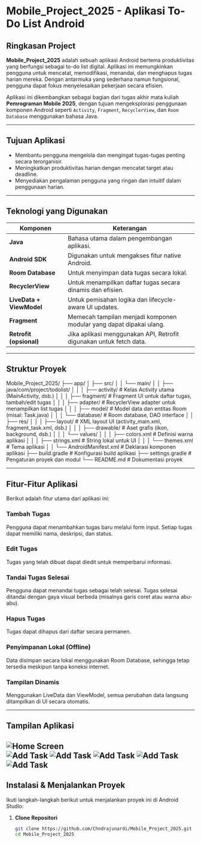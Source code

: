 # Mobile_Project_2025 - Aplikasi To-Do List Android

   ## Ringkasan Project

**Mobile_Project_2025** adalah sebuah aplikasi Android bertema produktivitas yang berfungsi sebagai to-do list digital. Aplikasi ini memungkinkan pengguna untuk mencatat, memodifikasi, menandai, dan menghapus tugas harian mereka. Dengan antarmuka yang sederhana namun fungsional, pengguna dapat fokus menyelesaikan pekerjaan secara efisien.

Aplikasi ini dikembangkan sebagai bagian dari tugas akhir mata kuliah **Pemrograman Mobile 2025**, dengan tujuan mengeksplorasi penggunaan komponen Android seperti `Activity`, `Fragment`, `RecyclerView`, dan `Room Database` menggunakan bahasa Java.

---

## Tujuan Aplikasi

- Membantu pengguna mengelola dan mengingat tugas-tugas penting secara terorganisir.
- Meningkatkan produktivitas harian dengan mencatat target atau deadline.
- Menyediakan pengalaman pengguna yang ringan dan intuitif dalam penggunaan harian.

---

## Teknologi yang Digunakan

| Komponen           | Keterangan                                                                 |
|--------------------|----------------------------------------------------------------------------|
| **Java**           | Bahasa utama dalam pengembangan aplikasi.                                  |
| **Android SDK**    | Digunakan untuk mengakses fitur native Android.                            |
| **Room Database**  | Untuk menyimpan data tugas secara lokal.                                   |
| **RecyclerView**   | Untuk menampilkan daftar tugas secara dinamis dan efisien.                 |
| **LiveData + ViewModel** | Untuk pemisahan logika dan lifecycle-aware UI updates.            |
| **Fragment**       | Memecah tampilan menjadi komponen modular yang dapat dipakai ulang.        |
| **Retrofit (opsional)** | Jika aplikasi menggunakan API, Retrofit digunakan untuk fetch data. |

---

## Struktur Proyek
Mobile_Project_2025/
├── app/
│   ├── src/
│   │   └── main/
│   │       ├── java/com/project/todolist/
│   │       │   ├── activity/         # Kelas Activity utama (MainActivity, dsb.)
│   │       │   ├── fragment/         # Fragment UI untuk daftar tugas, tambah/edit tugas
│   │       │   ├── adapter/          # RecyclerView adapter untuk menampilkan list tugas
│   │       │   ├── model/            # Model data dan entitas Room (misal: Task.java)
│   │       │   └── database/         # Room database, DAO interface
│   │       ├── res/
│   │       │   ├── layout/           # XML layout UI (activity_main.xml, fragment_task.xml, dsb.)
│   │       │   ├── drawable/         # Aset grafis (ikon, background, dsb.)
│   │       │   └── values/
│   │       │       ├── colors.xml    # Definisi warna aplikasi
│   │       │       ├── strings.xml   # String lokal untuk UI
│   │       │       └── themes.xml    # Tema aplikasi
│   │       └── AndroidManifest.xml   # Deklarasi komponen aplikasi
├── build.gradle                     # Konfigurasi build aplikasi
├── settings.gradle                  # Pengaturan proyek dan modul
└── README.md                        # Dokumentasi proyek


---

## Fitur-Fitur Aplikasi

Berikut adalah fitur utama dari aplikasi ini:

### Tambah Tugas
Pengguna dapat menambahkan tugas baru melalui form input. Setiap tugas dapat memiliki nama, deskripsi, dan status.

### Edit Tugas
Tugas yang telah dibuat dapat diedit untuk memperbarui informasi.

### Tandai Tugas Selesai
Pengguna dapat menandai tugas sebagai telah selesai. Tugas selesai ditandai dengan gaya visual berbeda (misalnya garis coret atau warna abu-abu).

### Hapus Tugas
Tugas dapat dihapus dari daftar secara permanen.

### Penyimpanan Lokal (Offline)
Data disimpan secara lokal menggunakan Room Database, sehingga tetap tersedia meskipun tanpa koneksi internet.

### Tampilan Dinamis
Menggunakan LiveData dan ViewModel, semua perubahan data langsung ditampilkan di UI secara otomatis.

---
## Tampilan Aplikasi
![Home Screen](screenshots/Home.png)  
![Add Task](screenshots/Add_Task.png)
![Add Task](screenshots/Add_Date.png)
![Add Task](screenshots/Daily_Quotes.png)
![Add Task](screenshots/Edit_Task.png)
![Add Task](screenshots/Setting.png)
---

## Instalasi & Menjalankan Proyek

Ikuti langkah-langkah berikut untuk menjalankan proyek ini di Android Studio:

1. **Clone Repositori**
   ```bash
   git clone https://github.com/Chndrajunardi/Mobile_Project_2025.git
   cd Mobile_Project_2025

